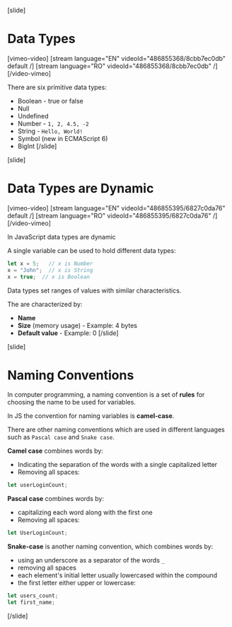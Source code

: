 
[slide]
# Data Types

[vimeo-video]
[stream language="EN" videoId="486855368/8cbb7ec0db" default /]
[stream language="RO" videoId="486855368/8cbb7ec0db"  /]
[/video-vimeo]

There are six primitive data types:
* Boolean - true or false
* Null
* Undefined    
* Number - `1, 2, 4.5, -2`
* String - `Hello, World!`
* Symbol (new in ECMAScript 6)
* BigInt
[/slide]

[slide]
# Data Types are Dynamic

[vimeo-video]
[stream language="EN" videoId="486855395/6827c0da76" default /]
[stream language="RO" videoId="486855395/6827c0da76"  /]
[/video-vimeo]

In JavaScript data types are dynamic

A single variable can be used to hold different data types:
```js
let x = 5;   // x is Number
x = "John";  // x is String
x = true;  // x is Boolean
```

Data types set ranges of values with similar characteristics.

The are characterized by:
  * **Name** 
  * **Size** (memory usage) - Example: 4 bytes
  * **Default value** - Example: 0
[/slide]

[slide]
# Naming Conventions
In computer programming, a naming convention is a set of **rules** for choosing the name to be used for variables.

In JS the convention for naming variables is **camel-case**. 

There are other naming conventions which are used in different languages such as `Pascal case` and  `Snake case`. 

**Camel case** combines words by:
* Indicating the separation of the words with a single capitalized letter
* Removing all spaces:
```js
let userLoginCount;
```

**Pascal case** combines words by:
* capitalizing each word along with the first one
* Removing all spaces:
```js
let UserLoginCount;
```

**Snake-case** is another naming convention, which combines words by: 
* using an underscore as a separator of the words `_`
* removing all spaces
* each element's initial letter usually lowercased within the compound
* the first letter either upper or lowercase:
```js
let users_count;
let first_name;
```
[/slide]